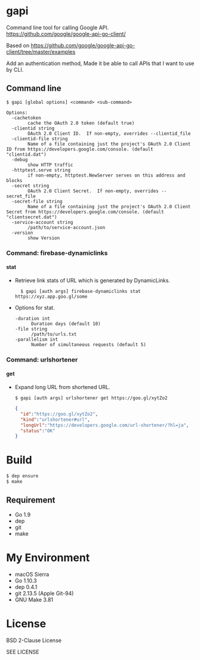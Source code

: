 # gapi

Command line tool for calling Google API.
https://github.com/google/google-api-go-client/

Based on 
https://github.com/google/google-api-go-client/tree/master/examples

Add an authentication method, Made it be able to call APIs that I want to use by CLI.

## Command line

```text
$ gapi [global options] <command> <sub-command>

Options:
  -cachetoken
        cache the OAuth 2.0 token (default true)
  -clientid string
        OAuth 2.0 Client ID.  If non-empty, overrides --clientid_file
  -clientid-file string
        Name of a file containing just the project's OAuth 2.0 Client ID from https://developers.google.com/console. (default "clientid.dat")
  -debug
        show HTTP traffic
  -httptest.serve string
        if non-empty, httptest.NewServer serves on this address and blocks
  -secret string
        OAuth 2.0 Client Secret.  If non-empty, overrides --secret_file
  -secret-file string
        Name of a file containing just the project's OAuth 2.0 Client Secret from https://developers.google.com/console. (default "clientsecret.dat")
  -service-account string
        /path/to/service-account.json
  -version
        show Version
```

### Command: firebase-dynamiclinks

#### stat

* Retrieve link stats of URL which is generated by DynamicLinks.
  ```text
    $ gapi [auth args] firebase-dynamiclinks stat https://xyz.app.goo.gl/some
  ```

* Options for stat.
  ```text
  -duration int
        Duration days (default 10)
  -file string
        /path/to/urls.txt
  -parallelism int
        Number of simultaneous requests (default 5)
  ```

### Command: urlshortener

#### get

* Expand long URL from shortened URL.
  ```text
  $ gapi [auth args] urlshortener get https://goo.gl/xytZo2
  ```

  ```json
  {
    "id":"https://goo.gl/xytZo2",
    "kind":"urlshortener#url",
    "longUrl":"https://developers.google.com/url-shortener/?hl=ja",
    "status":"OK"
  }
  ```

# Build

```bash
$ dep ensure
$ make
```

## Requirement

* Go 1.9
* dep
* git
* make


# My Environment

* macOS Sierra
* Go 1.10.3
* dep 0.4.1
* git 2.13.5 (Apple Git-94)
* GNU Make 3.81

# License

BSD 2-Clause License

SEE LICENSE
